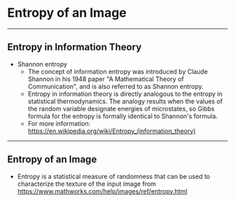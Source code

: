 # Entropy of an Image

---

## Entropy in Information Theory

- Shannon entropy
  - The concept of information entropy was introduced by Claude Shannon in his 1948 paper "A Mathematical Theory of Communication", and is also referred to as Shannon entropy.
  - Entropy in information theory is directly analogous to the entropy in statistical thermodynamics. The analogy results when the values of the random variable designate energies of microstates, so Gibbs formula for the entropy is formally identical to Shannon's formula.
  - For more information: https://en.wikipedia.org/wiki/Entropy_(information_theory)

---

## Entropy of an Image

- Entropy is a statistical measure of randomness that can be used to characterize the texture of the input image from <https://www.mathworks.com/help/images/ref/entropy.html>
